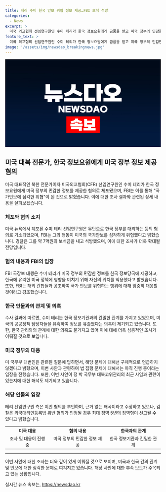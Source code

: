 ```yaml
---
title: 테리 수미 한국 안보 위협 정보 제공…FBI 보석 석방
categories:
  - News
excerpt: >
  미국 외교협회 선임연구원인 수미 테리가 한국 정보요원에게 금품을 받고 미국 정부의 민감한 정보를 제공한 혐의로 미 연방수사국(FBI)에 체포됐다. 이로써 국가안보에 대한 심각한 위협이 되었으며, FBI는 해외 간첩들을 추적해 체포할 것이라고 밝혔다. 뉴욕 맨해튼 연방검찰은 체포 후 수백만 달러의 보석금을 내고 석방된 테리에게 최대 5년의 징역형이 선고될 수 있다고 전했다. 또한 이번 사건이 정 박 국무부 대북고위관리의 사임과 관련이 있는 것으로도 지적되고 있다.
feature_text: >
  미국 외교협회 선임연구원인 수미 테리가 한국 정보요원에게 금품을 받고 미국 정부의 민감한 정보를 제공한 혐의로 미 연방수사국(FBI)에 체포됐다. 이로써 국가안보에 대한 심각한 위협이 되었으며, FBI는 해외 간첩들을 추적해 체포할 것이라고 밝혔다. 뉴욕 맨해튼 연방검찰은 체포 후 수백만 달러의 보석금을 내고 석방된 테리에게 최대 5년의 징역형이 선고될 수 있다고 전했다. 또한 이번 사건이 정 박 국무부 대북고위관리의 사임과 관련이 있는 것으로도 지적되고 있다.
image: '/assets/img/newsdao_breakingnews.jpg'
---
```


<p><img src="/assets/img/newsdao_breakingnews.jpg" alt="implanttips 속보" /></p>

<h2>미국 대북 전문가, 한국 정보요원에게 미국 정부 정보 제공 혐의</h2>

<p data-ke-size="size16">미국 대표적인 북한 전문가이자 미국외교협회(CFR) 선임연구원인 수미 테리가 한국 정보요원에게 미국 정부의 민감한 정보를 제공한 혐의로 체포됐으며, FBI는 이를 통해 "국가안보에 심각한 위협"이 된 것으로 밝혔습니다. 이에 대한 조사 결과와 관련된 상세 내용을 살펴보겠습니다.</p>

<h3>체포와 혐의 소지</h3>

<p data-ke-size="size16">미국 뉴욕에서 체포된 수미 테리 선임연구원은 무단으로 한국 정부를 대리하는 등의 혐의로 기소되었으며, FBI는 그의 행동이 미국의 국가안보를 심각하게 위협했다고 밝혔습니다. 경찰은 그를 약 7억원의 보석금을 내고 석방했으며, 이에 대한 조사가 더욱 확대될 전망입니다.</p>

<h3>혐의 내용과 FBI의 입장</h3>

<p data-ke-size="size16">FBI 국장보 대행은 수미 테리가 미국 정부의 민감한 정보를 한국 정보당국에 제공하고, 한국에 유리한 미국 정책에 영향을 미치기 위해 자신의 위치를 악용했다고 밝혔습니다. 또한, FBI는 해외 간첩들과 공조하여 국가 안보를 위협하는 행위에 대해 엄중히 대응할 것이라고 강조했습니다.</p>

<h3>한국 인물과의 관계 및 의혹</h3>

<p data-ke-size="size16">수사 결과에 따르면, 수미 테리는 한국 정보기관과의 긴밀한 관계를 가지고 있었으며, 미국의 공공정책 담당자들을 유혹하여 정보를 유출했다는 의혹이 제기되고 있습니다. 또한, 한국 관리와의 관계에 대한 의혹도 불거지고 있어 이에 대해 더욱 심층적인 조사가 이뤄질 것으로 보입니다.</p>

<h3>미국 정부의 대응</h3>

<p data-ke-size="size16">미 국무부 대변인은 관련된 질문에 답하면서, 해당 문제에 대해선 구체적으로 언급하지 않겠다고 밝혔으며, 이번 사안과 관련하여 법 집행 문제에 대해서는 아직 진행 중이라는 입장을 전했습니다. 또한, 이번 사안이 정 박 국무부 대북고위관리의 최근 사임과 관련이 있는지에 대한 해석도 제기되고 있습니다.</p>

<h3>해당 인물의 입장</h3>

<p data-ke-size="size16">테리 선임연구원 측은 이번 혐의를 부인하며, 근거 없는 왜곡이라고 주장하고 있으나, 검찰은 외국대리인등록법 위반 혐의가 인정될 경우 최대 징역 5년의 징역형이 선고될 수 있다고 밝혔습니다.</p>

<table>
  <tr>
    <th><b>미국 대응</b></th>
    <th><b>혐의 내용</b></th>
    <th><b>한국과의 관계</b></th>
  </tr>
  <tr>
    <td style="text-align: center; height: 17px;">조사 및 대응이 진행 중</td>
    <td style="text-align: center; height: 17px;">미국 정부의 민감한 정보 제공</td>
    <td style="text-align: center; height: 17px;">한국 정보기관과 긴밀한 관계</td>
  </tr>
</table>

<hr>

<p data-ke-size="size16">이번 사안에 대한 조사는 더욱 깊이 있게 이뤄질 것으로 보이며, 미국과 한국 간의 관계 및 안보에 대한 심각한 문제로 여겨지고 있습니다. 해당 사안에 대한 후속 보도가 주목되고 있는 상황입니다.</p>
실시간 뉴스 속보는, <a href="https://newsdao.kr" rel="dofollow">https://newsdao.kr</a>


